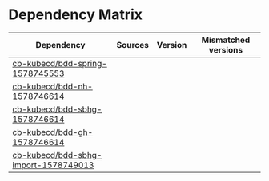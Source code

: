 # Dependency Matrix

Dependency | Sources | Version | Mismatched versions
---------- | ------- | ------- | -------------------
[cb-kubecd/bdd-spring-1578745553](https://github.com/cb-kubecd/bdd-spring-1578745553.git) |  | []() | 
[cb-kubecd/bdd-nh-1578746614](https://github.com/cb-kubecd/bdd-nh-1578746614.git) |  | []() | 
[cb-kubecd/bdd-sbhg-1578746614](https://github.com/cb-kubecd/bdd-sbhg-1578746614.git) |  | []() | 
[cb-kubecd/bdd-gh-1578746614](https://github.com/cb-kubecd/bdd-gh-1578746614.git) |  | []() | 
[cb-kubecd/bdd-sbhg-import-1578749013](https://github.com/cb-kubecd/bdd-sbhg-import-1578749013.git) |  | []() | 
